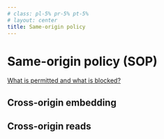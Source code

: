 ```yaml
---
# class: pl-5% pr-5% pt-5%
# layout: center
title: Same-origin policy
---
```

<h1>Same-origin policy (SOP)</h1>

<Transform scale="0.9">

[What is permitted and what is blocked?](https://web.dev/articles/same-origin-policy#what_is_permitted_and_what_is_blocked)

<div class="grid grid-cols-2 grid-gap-2">
  <div>
    <h2>Cross-origin embedding</h2>
    <CrossOriginEmbed />
  </div>
  <div>
    <h2>Cross-origin reads</h2>
    <CrossOriginFetch />
  </div>
</div>

</Transform>

<!--
[Cross-origin network access](https://developer.mozilla.org/en-US/docs/Web/Security/Same-origin_policy#cross-origin_network_access):

- Cross-origin writes are typically allowed. Examples are links, redirects, and form submissions. Some HTTP requests require preflight.
- Cross-origin embedding is typically allowed.
- Cross-origin reads are typically disallowed, but read access is often leaked by embedding.

[10 Free to Use CORS Proxies](https://nordicapis.com/10-free-to-use-cors-proxies/)
-->
